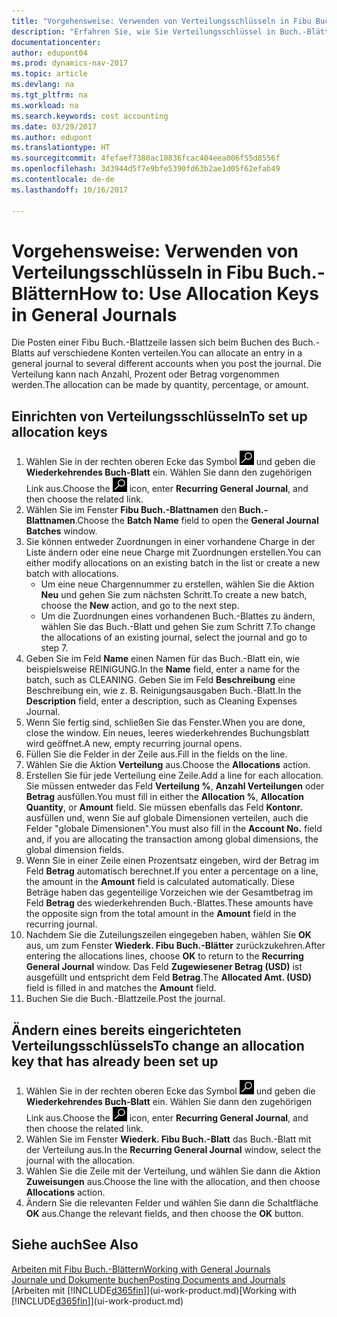 ```yaml
---
title: "Vorgehensweise: Verwenden von Verteilungsschlüsseln in Fibu Buch.-Blättern "
description: "Erfahren Sie, wie Sie Verteilungsschlüssel in Buch.-Blättern verwenden können."
documentationcenter: 
author: edupont04
ms.prod: dynamics-nav-2017
ms.topic: article
ms.devlang: na
ms.tgt_pltfrm: na
ms.workload: na
ms.search.keywords: cost accounting
ms.date: 03/29/2017
ms.author: edupont
ms.translationtype: HT
ms.sourcegitcommit: 4fefaef7380ac10836fcac404eea006f55d8556f
ms.openlocfilehash: 3d3944d5f7e9bfe5390fd63b2ae1d05f62efab49
ms.contentlocale: de-de
ms.lasthandoff: 10/16/2017

---
```

# <a name="how-to-use-allocation-keys-in-general-journals"></a><span data-ttu-id="36680-103">Vorgehensweise: Verwenden von Verteilungsschlüsseln in Fibu Buch.-Blättern</span><span class="sxs-lookup"><span data-stu-id="36680-103">How to: Use Allocation Keys in General Journals</span></span>
<span data-ttu-id="36680-104">Die Posten einer Fibu Buch.-Blattzeile lassen sich beim Buchen des Buch.-Blatts auf verschiedene Konten verteilen.</span><span class="sxs-lookup"><span data-stu-id="36680-104">You can allocate an entry in a general journal to several different accounts when you post the journal.</span></span> <span data-ttu-id="36680-105">Die Verteilung kann nach Anzahl, Prozent oder Betrag vorgenommen werden.</span><span class="sxs-lookup"><span data-stu-id="36680-105">The allocation can be made by quantity, percentage, or amount.</span></span>

## <a name="to-set-up-allocation-keys"></a><span data-ttu-id="36680-106">Einrichten von Verteilungsschlüsseln</span><span class="sxs-lookup"><span data-stu-id="36680-106">To set up allocation keys</span></span>
1. <span data-ttu-id="36680-107">Wählen Sie in der rechten oberen Ecke das Symbol ![Nach Seite oder Bericht suchen](media/ui-search/search_small.png "Nach Seite oder Bericht suchen") und geben die **Wiederkehrendes Buch-Blatt** ein. Wählen Sie dann den zugehörigen Link aus.</span><span class="sxs-lookup"><span data-stu-id="36680-107">Choose the ![Search for Page or Report](media/ui-search/search_small.png "Search for Page or Report icon") icon, enter **Recurring General Journal**, and then choose the related link.</span></span>
2. <span data-ttu-id="36680-108">Wählen Sie im Fenster **Fibu Buch.-Blattnamen** den **Buch.-Blattnamen**.</span><span class="sxs-lookup"><span data-stu-id="36680-108">Choose the **Batch Name** field to open the **General Journal Batches** window.</span></span>
3. <span data-ttu-id="36680-109">Sie können entweder Zuordnungen in einer vorhandene Charge in der Liste ändern oder eine neue Charge mit Zuordnungen erstellen.</span><span class="sxs-lookup"><span data-stu-id="36680-109">You can either modify allocations on an existing batch in the list or create a new batch with allocations.</span></span>
   * <span data-ttu-id="36680-110">Um eine neue Chargennummer zu erstellen, wählen Sie die Aktion **Neu** und gehen Sie zum nächsten Schritt.</span><span class="sxs-lookup"><span data-stu-id="36680-110">To create a new batch, choose the **New** action, and go to the next step.</span></span>
   * <span data-ttu-id="36680-111">Um die Zuordnungen eines vorhandenen Buch.-Blattes zu ändern, wählen Sie das Buch.-Blatt und gehen Sie zum Schritt 7.</span><span class="sxs-lookup"><span data-stu-id="36680-111">To change the allocations of an existing journal, select the journal and go to step 7.</span></span>    
4. <span data-ttu-id="36680-112">Geben Sie im Feld **Name** einen Namen für das Buch.-Blatt ein, wie beispielsweise REINIGUNG.</span><span class="sxs-lookup"><span data-stu-id="36680-112">In the **Name** field, enter a name for the batch, such as CLEANING.</span></span> <span data-ttu-id="36680-113">Geben Sie im Feld **Beschreibung** eine Beschreibung ein, wie z. B. Reinigungsausgaben Buch.-Blatt.</span><span class="sxs-lookup"><span data-stu-id="36680-113">In the **Description** field, enter a description, such as Cleaning Expenses Journal.</span></span>
5. <span data-ttu-id="36680-114">Wenn Sie fertig sind, schließen Sie das Fenster.</span><span class="sxs-lookup"><span data-stu-id="36680-114">When you are done, close the window.</span></span> <span data-ttu-id="36680-115">Ein neues, leeres wiederkehrendes Buchungsblatt wird geöffnet.</span><span class="sxs-lookup"><span data-stu-id="36680-115">A new, empty recurring journal opens.</span></span>
6. <span data-ttu-id="36680-116">Füllen Sie die Felder in der Zeile aus.</span><span class="sxs-lookup"><span data-stu-id="36680-116">Fill in the fields on the line.</span></span>
7. <span data-ttu-id="36680-117">Wählen Sie die Aktion **Verteilung** aus.</span><span class="sxs-lookup"><span data-stu-id="36680-117">Choose the **Allocations** action.</span></span>
8. <span data-ttu-id="36680-118">Erstellen Sie für jede Verteilung eine Zeile.</span><span class="sxs-lookup"><span data-stu-id="36680-118">Add a line for each allocation.</span></span> <span data-ttu-id="36680-119">Sie müssen entweder das Feld **Verteilung %**, **Anzahl Verteilungen** oder **Betrag** ausfüllen.</span><span class="sxs-lookup"><span data-stu-id="36680-119">You must fill in either the **Allocation %**, **Allocation Quantity**, or **Amount** field.</span></span> <span data-ttu-id="36680-120">Sie müssen ebenfalls das Feld **Kontonr.** ausfüllen und, wenn Sie auf globale Dimensionen verteilen, auch die Felder "globale Dimensionen".</span><span class="sxs-lookup"><span data-stu-id="36680-120">You must also fill in the **Account No.** field and, if you are allocating the transaction among global dimensions, the global dimension fields.</span></span>
9. <span data-ttu-id="36680-121">Wenn Sie in einer Zeile einen Prozentsatz eingeben, wird der Betrag im Feld **Betrag** automatisch berechnet.</span><span class="sxs-lookup"><span data-stu-id="36680-121">If you enter a percentage on a line, the amount in the **Amount** field is calculated automatically.</span></span> <span data-ttu-id="36680-122">Diese Beträge haben das gegenteilige Vorzeichen wie der Gesamtbetrag im Feld **Betrag** des wiederkehrenden Buch.-Blattes.</span><span class="sxs-lookup"><span data-stu-id="36680-122">These amounts have the opposite sign from the total amount in the **Amount** field in the recurring journal.</span></span>
10. <span data-ttu-id="36680-123">Nachdem Sie die Zuteilungszeilen eingegeben haben, wählen Sie **OK** aus, um zum Fenster **Wiederk. Fibu Buch.-Blätter** zurückzukehren.</span><span class="sxs-lookup"><span data-stu-id="36680-123">After entering the allocations lines, choose **OK** to return to the **Recurring General Journal** window.</span></span> <span data-ttu-id="36680-124">Das Feld **Zugewiesener Betrag (USD)** ist ausgefüllt und entspricht dem Feld **Betrag**.</span><span class="sxs-lookup"><span data-stu-id="36680-124">The **Allocated Amt. (USD)** field is filled in and matches the **Amount** field.</span></span>
11. <span data-ttu-id="36680-125">Buchen Sie die Buch.-Blattzeile.</span><span class="sxs-lookup"><span data-stu-id="36680-125">Post the journal.</span></span>

## <a name="to-change-an-allocation-key-that-has-already-been-set-up"></a><span data-ttu-id="36680-126">Ändern eines bereits eingerichteten Verteilungsschlüssels</span><span class="sxs-lookup"><span data-stu-id="36680-126">To change an allocation key that has already been set up</span></span>
1. <span data-ttu-id="36680-127">Wählen Sie in der rechten oberen Ecke das Symbol ![Nach Seite oder Bericht suchen](media/ui-search/search_small.png "Nach Seite oder Bericht suchen") und geben die **Wiederkehrendes Buch-Blatt** ein. Wählen Sie dann den zugehörigen Link aus.</span><span class="sxs-lookup"><span data-stu-id="36680-127">Choose the ![Search for Page or Report](media/ui-search/search_small.png "Search for Page or Report icon") icon, enter **Recurring General Journal**, and then choose the related link.</span></span>
2. <span data-ttu-id="36680-128">Wählen Sie im Fenster **Wiederk. Fibu Buch.-Blatt** das Buch.-Blatt mit der Verteilung aus.</span><span class="sxs-lookup"><span data-stu-id="36680-128">In the **Recurring General Journal** window, select the journal with the allocation.</span></span>
3. <span data-ttu-id="36680-129">Wählen Sie die Zeile mit der Verteilung, und wählen Sie dann die Aktion **Zuweisungen** aus.</span><span class="sxs-lookup"><span data-stu-id="36680-129">Choose the line with the allocation, and then choose **Allocations** action.</span></span>
4. <span data-ttu-id="36680-130">Ändern Sie die relevanten Felder und wählen Sie dann die Schaltfläche **OK** aus.</span><span class="sxs-lookup"><span data-stu-id="36680-130">Change the relevant fields, and then choose the **OK** button.</span></span>

## <a name="see-also"></a><span data-ttu-id="36680-131">Siehe auch</span><span class="sxs-lookup"><span data-stu-id="36680-131">See Also</span></span>
[<span data-ttu-id="36680-132">Arbeiten mit Fibu Buch.-Blättern</span><span class="sxs-lookup"><span data-stu-id="36680-132">Working with General Journals</span></span>](ui-work-general-journals.md)  
[<span data-ttu-id="36680-133">Journale und Dokumente buchen</span><span class="sxs-lookup"><span data-stu-id="36680-133">Posting Documents and Journals</span></span>](ui-post-documents-journals.md)  
<span data-ttu-id="36680-134">[Arbeiten mit [!INCLUDE[d365fin](includes/d365fin_md.md)]](ui-work-product.md)</span><span class="sxs-lookup"><span data-stu-id="36680-134">[Working with [!INCLUDE[d365fin](includes/d365fin_md.md)]](ui-work-product.md)</span></span>


